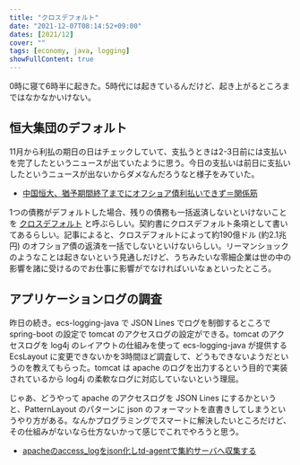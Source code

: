 ```yaml
---
title: "クロスデフォルト"
date: "2021-12-07T08:14:52+09:00"
dates: [2021/12]
cover: ""
tags: [economy, java, logging]
showFullContent: true
---
```


0時に寝て6時半に起きた。5時代には起きているんだけど、起き上がるところまではなかなかいけない。

## 恒大集団のデフォルト

11月から利払の期日の日はチェックしていて、支払うときは2-3日前には支払いを完了したというニュースが出ていたように思う。今日の支払いは前日に支払いしたというニュースが出ないからダメなんだろうなと様子をみていた。

* [中国恒大、猶予期間終了までにオフショア債利払いできず＝関係筋](https://jp.reuters.com/article/evergrande-idJPKBN2IM0F0)

1つの債務がデフォルトした場合、残りの債務も一括返済しないといけないことを [クロスデフォルト](https://www.ifinance.ne.jp/glossary/loan/loa259.html) と呼ぶらしい。契約書にクロスデフォルト条項として書いてあるらしい。記事によると、クロスデフォルトによって約190億ドル (約2.1兆円) のオフショア債の返済を一括でしないといけないらしい。リーマンショックのようなことは起きないという見通しだけど、うちみたいな零細企業は世の中の影響を諸に受けるのでお仕事に影響がでなければいいなぁといったところ。

## アプリケーションログの調査

昨日の続き。ecs-logging-java で JSON Lines でログを制御するところで spring-boot の設定で tomcat のアクセスログの設定ができる。tomcat のアクセスログを log4j のレイアウトの仕組みを使って ecs-logging-java が提供する EcsLayout に変更できないかを3時間ほど調査して、どうもできないようだというのを教えてもらった。tomcat は apache のログを出力するという目的で実装されているから log4j の柔軟なログに対応していないという理屈。

じゃあ、どうやって apache のアクセスログを JSON Lines にするかというと、PatternLayout のパターンに json のフォーマットを直書きしてしまうというやり方がある。なんかプログラミングでスマートに解決したいところだけど、その仕組みがないなら仕方ないかって感じでこれでやろうと思う。

* [apacheのaccess_logをjson化しtd-agentで集約サーバへ収集する](https://ogugu.hateblo.jp/entry/2018/08/03/153930)
